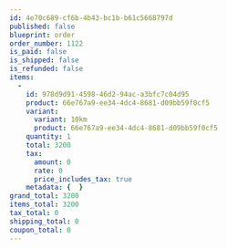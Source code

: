 ```yaml
---
id: 4e70c689-cf6b-4b43-bc1b-b61c5668797d
published: false
blueprint: order
order_number: 1122
is_paid: false
is_shipped: false
is_refunded: false
items:
  -
    id: 978d9d91-4598-46d2-94ac-a3bfc7c04d95
    product: 66e767a9-ee34-4dc4-8681-d09bb59f0cf5
    variant:
      variant: 10km
      product: 66e767a9-ee34-4dc4-8681-d09bb59f0cf5
    quantity: 1
    total: 3200
    tax:
      amount: 0
      rate: 0
      price_includes_tax: true
    metadata: {  }
grand_total: 3200
items_total: 3200
tax_total: 0
shipping_total: 0
coupon_total: 0
---
```

